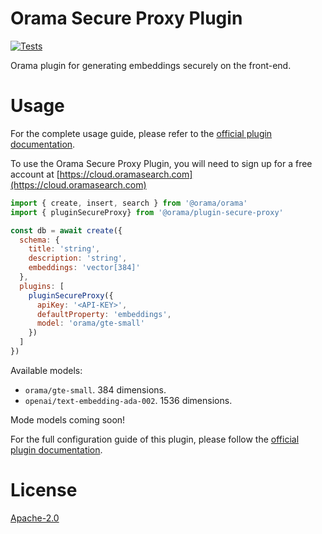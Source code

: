 # Orama Secure Proxy Plugin

[![Tests](https://github.com/oramasearch/orama/actions/workflows/turbo.yml/badge.svg)](https://github.com/oramasearch/orama/actions/workflows/turbo.yml)

Orama plugin for generating embeddings securely on the front-end.

# Usage

For the complete usage guide, please refer to the [official plugin documentation](https://docs.oramasearch.com/open-source/plugins/plugin-secure-proxy).

To use the Orama Secure Proxy Plugin, you will need to sign up for a free account at [https://cloud.oramasearch.com](https://cloud.oramasearch.com)

```js
import { create, insert, search } from '@orama/orama'
import { pluginSecureProxy} from '@orama/plugin-secure-proxy'

const db = await create({
  schema: {
    title: 'string',
    description: 'string',
    embeddings: 'vector[384]'
  },
  plugins: [
    pluginSecureProxy({
      apiKey: '<API-KEY>',
      defaultProperty: 'embeddings',
      model: 'orama/gte-small'
    })
  ]
})
```

Available models:

- `orama/gte-small`. 384 dimensions.
- `openai/text-embedding-ada-002`. 1536 dimensions.

Mode models coming soon!

For the full configuration guide of this plugin, please follow the [official plugin documentation](https://docs.oramasearch.com/open-source/plugins/plugin-secure-proxy).

# License

[Apache-2.0](/LICENSE.md)
